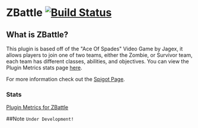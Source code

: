 # ZBattle [![Build Status](https://app.travis-ci.com/realericvega/ZBattle.svg?token=ZLdsKzydGpLuphBpAFpx&branch=master)](https://travis-ci.org/ZBattle/ZBattle)

## What is ZBattle? ##

This plugin is based off of the "Ace Of Spades" Video Game by Jagex, it allows players to join one of two teams, either the Zombie, or Survivor team, each team has different classes, abilities, and objectives. You can view the Plugin Metrics stats page [here](http://mcstats.org/plugin/ZBattle).

For more information check out the [Spigot Page]().

### Stats ###
[Plugin Metrics for ZBattle](https://bstats.org/plugin/bukkit/ZBattle/12736)

##Note
`Under Development!`
